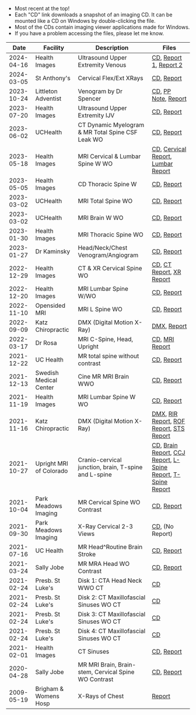 - Most recent at the top!
- Each "CD" link downloads a snapshot of an imaging CD. It can be mounted like a CD on Windows by double-clicking the file.
- Most of the CDs contain imaging viewer applications made for Windows.
- If you have a problem accessing the files, please let me know.

| Date | Facility | Description | Files |
| ----- | ----- | ----- | ----- |
| 2024-04-16 | Health Images | Ultrasound Upper Extremity Venous | [CD](https://pub-3175570f88a54b56a83f7f2d85dcb18a.r2.dev/2024-04-16%20Health%20Images%20%E2%80%94%20Ultrasound%20Upper%20Extremety%20Venous.iso), [Report 1](https://pub-3175570f88a54b56a83f7f2d85dcb18a.r2.dev/2024-04-16%20Health%20Images%20%E2%80%94%20Ultrasound%20Upper%20Extremety%20Venous%20Report%201.pdf), [Report 2](https://pub-3175570f88a54b56a83f7f2d85dcb18a.r2.dev/2024-04-16%20Health%20Images%20%E2%80%94%20Ultrasound%20Upper%20Extremety%20Venous%20Report%202.pdf) |
| 2024-03-05 | St Anthony's | Cervical Flex/Ext XRays | [CD](https://pub-e1ff17b366054aa69805a58c62f790fd.r2.dev/2024-03-05%20St%20Anthony%20-%20Cervical%20XRAY%20Flex%3AExt.iso), [Report](https://pub-e1ff17b366054aa69805a58c62f790fd.r2.dev/2024-03-05%20St%20Anthony%20-%20Cervical%20XRAY%20Flex%3AExt.pdf) |
| 2023-10-24 | Littleton Adventist | Venogram by Dr Spencer | [CD](https://pub-e1ff17b366054aa69805a58c62f790fd.r2.dev/2023-10-24%20Littleton%20Adventist%20-%20Spencer%20Venogram.iso), [PP Note](https://pub-e1ff17b366054aa69805a58c62f790fd.r2.dev/2023-10-24%20Littleon%20Adventist%20-%20Spencer%20Post-Procedure%20Note.pdf), [Report](https://pub-e1ff17b366054aa69805a58c62f790fd.r2.dev/2023-10-24%20Littleon%20Adventist%20-%20Spencer%20Report.pdf) |
| 2023-07-20 | Health Images | Ultrasound Upper Extremity IJV | [CD](https://pub-e1ff17b366054aa69805a58c62f790fd.r2.dev/2023-07-20%20Health%20Images%20-%20Ultrasound%20Upper%20Extremity%20IJV.iso), [Report](https://pub-e1ff17b366054aa69805a58c62f790fd.r2.dev/2023-07-20%20Health%20Images%20-%20Ultrasound%20Upper%20Extremity%20IJV%20Results.jpg) |
| 2023-06-02 | UCHealth | CT Dynamic Myelogram & MR Total Spine CSF Leak WO | [CD](https://pub-e1ff17b366054aa69805a58c62f790fd.r2.dev/2023-06-02%20UCHealth%20-%20CT%20Dynamic%20Myelogram%20%26%20MR%20Total%20Spine%20CSF%20Leak%20WO.iso), [Report](https://pub-e1ff17b366054aa69805a58c62f790fd.r2.dev/2023-06-02%20UCHealth%20-%20CT%20Dynamic%20Myelogram%20%26%20MR%20Total%20Spine%20CSF%20Leak%20WO%20Report.pdf) |
| 2023-05-18 | Health Images | MRI Cervical & Lumbar Spine W WO | [CD](https://pub-47b4fe43e32540f39efc5af24ade8af7.r2.dev/2023-05-18%20Health%20Images%20-%20MRI%20CERVICAL%20&%20LUMBAR%20SPINE%20W%20:%20WO%20.iso), [Cervical Report](https://pub-47b4fe43e32540f39efc5af24ade8af7.r2.dev/2023-05-18%20Health%20Images%20-%20MRI%20CERVICAL%20SPINE%20W%20WO%20Report.pdf), [Lumbar Report](https://pub-47b4fe43e32540f39efc5af24ade8af7.r2.dev/2023-05-18%20Health%20Images%20-%20MRI%20LUMBAR%20SPINE%20W%20WO%20Report.pdf) |
| 2023-05-05 | Health Images | CD Thoracic Spine W | [CD](https://pub-3175570f88a54b56a83f7f2d85dcb18a.r2.dev/2023-05-05%20Health%20Images%20-%20CT%20Abdomen%20%26%20Thoracic%20Spine%20W.iso), [Report](https://pub-3175570f88a54b56a83f7f2d85dcb18a.r2.dev/2023-05-05%20Health%20Images%20-%20CT%20Abdomen%20%26%20Thoracic%20Spine%20W.pdf) |
| 2023-03-02 | UCHealth | MRI Total Spine WO | [CD](https://pub-e1ff17b366054aa69805a58c62f790fd.r2.dev/2023-03-02%20UCHealth%20-%20MRI%20Total%20Spine.iso), [Report](https://pub-e1ff17b366054aa69805a58c62f790fd.r2.dev/2023-03-02%20UCHealth%20-%20MRI%20Total%20Spine%20Report.pdf) |
| 2023-03-02 | UCHealth | MRI Brain W WO | [CD](https://pub-e1ff17b366054aa69805a58c62f790fd.r2.dev/2023-03-02%20UCHealth%20-%20MRI%20Brain%20W%20WO.iso), [Report](https://pub-e1ff17b366054aa69805a58c62f790fd.r2.dev/2023-03-02%20UCHealth%20-%20MRI%20Brain%20W%20WO.pdf) |
| 2023-01-30 | Health Images | MRI Thoracic Spine WO | [CD](https://pub-47b4fe43e32540f39efc5af24ade8af7.r2.dev/2023-01-30%20Health%20Images%20-%20MRI%20Thoracic%20Spine%20WO.iso), [Report](https://pub-47b4fe43e32540f39efc5af24ade8af7.r2.dev/2023-01-30%20Health%20Images%20-%20MRI%20Thoracic%20Spine%20WO%20Report.pdf) |
| 2023-01-27 | Dr Kaminsky | Head/Neck/Chest Venogram/Angiogram | [CD](https://pub-47b4fe43e32540f39efc5af24ade8af7.r2.dev/2023-01-27%20Dr%20Kaminsky%20-%20Venogram%20Angiogram.iso), [Report](https://pub-47b4fe43e32540f39efc5af24ade8af7.r2.dev/2023-01-27%20Dr%20Kaminsky%20-%20Venogram%20Angiogram%20Report.pdf) |
| 2022-12-29 | Health Images | CT & XR Cervical Spine WO | [CD](https://pub-47b4fe43e32540f39efc5af24ade8af7.r2.dev/2022-12-29%20Health%20Images%20-%20CT%20&%20XR%20Cervical%20Spine.iso), [CT Report](https://pub-47b4fe43e32540f39efc5af24ade8af7.r2.dev/2022-12-29%20Health%20Images%20-%20CT%20Cervical%20Spine%20Report.pdf), [XR Report](https://pub-47b4fe43e32540f39efc5af24ade8af7.r2.dev/2022-12-29%20Health%20Images%20-%20XR%20Cervical%20Spine%20Report.pdf) |
| 2022-12-20 | Health Images | MRI Lumbar Spine W/WO | [CD](https://pub-47b4fe43e32540f39efc5af24ade8af7.r2.dev/2022-12-20%20Health%20Images%20-%20MRI%20Lumbar%20Spine%20W%20WO.iso), [Report](https://pub-47b4fe43e32540f39efc5af24ade8af7.r2.dev/2022-12-20%20Health%20Images%20-%20MRI%20Lumbar%20Spine%20W%20WO%20report.pdf) |
| 2022-11-10 | Opensided MRI | MRI L Spine WO | [CD](https://pub-47b4fe43e32540f39efc5af24ade8af7.r2.dev/2022-11-10%20Opensided%20MRI%20-%20L%20Spine%20WO.iso), [Report](https://pub-47b4fe43e32540f39efc5af24ade8af7.r2.dev/2022-11-10%20Opensided%20MRI%20-%20L%20Spine%20WO.pdf) |
| 2022-09-09 | Katz Chiropractic | DMX (Digital Motion X-Ray) | [DMX](https://pub-47b4fe43e32540f39efc5af24ade8af7.r2.dev/2022-09-09%20Katz%20Chiropractic%20-%20DMX2.avi), [Report](https://pub-47b4fe43e32540f39efc5af24ade8af7.r2.dev/2022-09-09%20Katz%20Chiropractic%20-%20DMX2%20Report.pdf) |
| 2022-03-17 | Dr Rosa | MRI C-Spine, Head, Upright | [CD](https://pub-47b4fe43e32540f39efc5af24ade8af7.r2.dev/2022-03-17%20Dr%20Rosa%20-%20MRI%20C-Spine,%20Head,%20Upright.iso), [MRI Report](https://pub-47b4fe43e32540f39efc5af24ade8af7.r2.dev/2022-03-17%20Dr%20Rosa%20-%20MRI.%20Report.docx) |
| 2021-12-22 | UC Health | MR total spine without contrast | [CD](https://pub-47b4fe43e32540f39efc5af24ade8af7.r2.dev/2021-12-22%20UC%20Health%20-%20MR%20total%20spine%20without%20contrast.iso), [Report](https://pub-47b4fe43e32540f39efc5af24ade8af7.r2.dev/2021-12-22%20UC%20Health%20-%20MR%20total%20spine%20without%20contrast%20-%20report.pdf) |
| 2021-12-13 | Swedish Medical Center |  Cine MR MRI Brain WWO | [CD](https://pub-47b4fe43e32540f39efc5af24ade8af7.r2.dev/2021-12-13%20Swedish%20Medical%20Center%20-%20CINE%20MR%20MRI%20BRAIN%20WWO.iso), [Report](https://pub-47b4fe43e32540f39efc5af24ade8af7.r2.dev/2021-12-13%20Swedish%20Medical%20Center%20-%20CINE%20MR%20MRI%20BRAIN%20WWO.pdf) |
| 2021-11-19 | Health Images |  MRI Lumbar Spine W WO | [CD](https://pub-47b4fe43e32540f39efc5af24ade8af7.r2.dev/2021-11-19%20Health%20Images%20-%20MRI%20Lumbar%20Spine%20W%20WO.iso), [Report](https://pub-47b4fe43e32540f39efc5af24ade8af7.r2.dev/2021-11-19%20Health%20Images%20-%20MRI%20Lumbar%20Spine%20W%20WO.pdf) |
| 2021-11-16 | Katz Chiropractic | DMX (Digital Motion X-Ray) | [DMX](https://pub-47b4fe43e32540f39efc5af24ade8af7.r2.dev/2021-11-16%20Katz%20Chirpractic%20-%20DMX.avi), [RIR Report](https://pub-47b4fe43e32540f39efc5af24ade8af7.r2.dev/2021-11-16%20Katz%20Chirpractic%20-%20Radiographic%20Impression%20Report.pdf), [ROF Report](https://pub-47b4fe43e32540f39efc5af24ade8af7.r2.dev/2021-11-16%20Katz%20Chirpractic%20-%20Report%20of%20Findings.pdf), [STS Report](https://pub-47b4fe43e32540f39efc5af24ade8af7.r2.dev/2021-11-16%20Katz%20Chirpractic%20-%20Summary%20Travel%20Sheet.pdf) |
| 2021-10-27 | Upright MRI of Colorado | Cranio-cervical junction, brain, T-spine and L-spine | [CD](https://pub-47b4fe43e32540f39efc5af24ade8af7.r2.dev/2021-10-27%20Upright%20MRI%20of%20Colorado%20-%20CCJ,%20Brain,%20T-spine%20and%20L-spine.iso), [Brain Report](https://pub-47b4fe43e32540f39efc5af24ade8af7.r2.dev/2021-10-27%20Upright%20MRI%20-%20BRAIN.pdf), [CCJ Report](https://pub-47b4fe43e32540f39efc5af24ade8af7.r2.dev/2021-10-27%20Upright%20MRI%20-%20CCJ.pdf), [L-Spine Report](https://pub-47b4fe43e32540f39efc5af24ade8af7.r2.dev/2021-10-27%20Upright%20MRI%20-%20LSPINE.pdf), [T-Spine Report](https://pub-47b4fe43e32540f39efc5af24ade8af7.r2.dev/2021-10-27%20Upright%20MRI%20-%20TSPINE.pdf) |
| 2021-10-04 | Park Meadows Imaging | MR Cervical Spine WO Contrast |  [CD](https://pub-47b4fe43e32540f39efc5af24ade8af7.r2.dev/2021-10-04%20Park%20Meadows%20Imaging%20-%20MR%20Cervical%20Spine%20WO%20Contrast.iso), [Report](https://pub-47b4fe43e32540f39efc5af24ade8af7.r2.dev/2021-10-04%20Park%20Meadows%20Imaging%20-%20MR%20Cervical%20Spine%20WO%20Contrast.pdf) |
| 2021-09-30 | Park Meadows Imaging | X-Ray Cervical 2-3 Views | [CD](https://pub-47b4fe43e32540f39efc5af24ade8af7.r2.dev/2021-09-30%20Park%20Meadows%20Imaging%20-%20X-RAY%20CERVICAL%202-3%20VIEWS.iso), (No Report) |
| 2021-07-16 | UC Health | MR Head^Routine Brain Stroke | [CD](https://pub-47b4fe43e32540f39efc5af24ade8af7.r2.dev/2021-07-16%20UC%20Health%20-%20MR%20HEAD^ROUTINE%20BRAIN%20STROKE.iso), [Report](https://pub-47b4fe43e32540f39efc5af24ade8af7.r2.dev/2021-07-16%20UC%20Health%20-%20MR%20HEAD^ROUTINE%20BRAIN%20STROKE.pdf) |
| 2021-03-24 | Sally Jobe | MR MRA Head WO Contrast | [CD](https://pub-47b4fe43e32540f39efc5af24ade8af7.r2.dev/2021-03-24%20Sally%20Jobe%20-%20MR%20MRA%20HEAD%20WO%20CONTRAST.iso), [Report](https://pub-47b4fe43e32540f39efc5af24ade8af7.r2.dev/2021-03-24%20Sally%20Jobe%20-%20MR%20MRA%20HEAD%20WO%20CONTRAST.pdf) |
| 2021-02-24 | Presb. St Luke's | Disk 1: CTA Head Neck WWO CT | [CD](https://pub-47b4fe43e32540f39efc5af24ade8af7.r2.dev/2021-02-24%20PSL%20-%20Disk%201%20-%20CTA%20HEAD%20NECK%20WWO%20CT.iso) |
| 2021-02-24 | Presb. St Luke's | Disk 2: CT Maxillofascial Sinuses WO CT | [CD](https://pub-47b4fe43e32540f39efc5af24ade8af7.r2.dev/2021-02-24%20PSL%20-%20Disk%202%20-%20CT%20MAXILLOFASCIAL%20SINUSES%20WO%20CT.iso) |
| 2021-02-24 | Presb. St Luke's | Disk 3: CT Maxillofascial Sinuses WO CT | [CD](https://pub-47b4fe43e32540f39efc5af24ade8af7.r2.dev/2021-02-24%20PSL%20-%20Disk%203%20-%20CT%20MAXILLOFASCIAL%20SINUSES%20WO%20CT.iso) |
| 2021-02-24 | Presb. St Luke's | Disk 4: CT Maxillofascial Sinuses WO CT |  [CD](https://pub-47b4fe43e32540f39efc5af24ade8af7.r2.dev/2021-02-24%20PSL%20-%20Disk%204%20-%20CT%20MAXILLOFASCIAL%20SINUSES%20WO%20CT.iso) |
| 2021-02-01 | Health Images | CT Sinuses | [CD](https://pub-47b4fe43e32540f39efc5af24ade8af7.r2.dev/2021-02-01%20Health%20Images%20-%20CT%20Sinuses.iso), [Report](https://pub-47b4fe43e32540f39efc5af24ade8af7.r2.dev/2021-02-01%20Health%20Images%20-%20CT%20Sinuses%20-%20Report.pdf) |
| 2020-04-28 | Sally Jobe | MR MRI Brain, Brain-stem, Cervical Spine WO Contrast | [CD](https://pub-47b4fe43e32540f39efc5af24ade8af7.r2.dev/2020-04-28%20Sally%20Jobe%20-%20MR%20MRI%20BRAIN%20&%20BRAIN-STEM%20WO%20CONTRAST,%20CERVICAL%20SPINE%20WO%20CONSTRAST.iso), [Report](https://pub-47b4fe43e32540f39efc5af24ade8af7.r2.dev/2020-04-28%20Sally%20Jobe%20-%20MR%20MRI%20BRAIN%20&%20BRAIN-STEM%20WO%20CONTRAST,%20CERVICAL%20SPINE%20WO%20CONSTRAST%20-%20Report.pdf) |
| 2009-05-19 | Brigham & Womens Hosp | X-Rays of Chest | [Report](https://pub-3175570f88a54b56a83f7f2d85dcb18a.r2.dev/2009-05-19%20BRIGHAM%20AND%20WOMEN'S%20HOSPITAL%20-%20fractures.pdf) |
